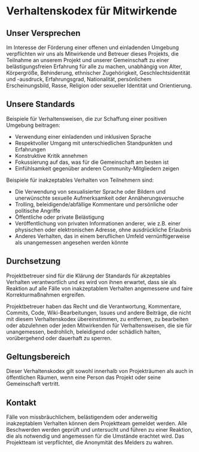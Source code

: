 # Verhaltenskodex für Mitwirkende

## Unser Versprechen

Im Interesse der Förderung einer offenen und einladenden Umgebung verpflichten wir uns als Mitwirkende und Betreuer dieses Projekts, die Teilnahme an unserem Projekt und unserer Gemeinschaft zu einer belästigungsfreien Erfahrung für alle zu machen, unabhängig von Alter, Körpergröße, Behinderung, ethnischer Zugehörigkeit, Geschlechtsidentität und -ausdruck, Erfahrungsgrad, Nationalität, persönlichem Erscheinungsbild, Rasse, Religion oder sexueller Identität und Orientierung.

## Unsere Standards

Beispiele für Verhaltensweisen, die zur Schaffung einer positiven Umgebung beitragen:

-   Verwendung einer einladenden und inklusiven Sprache
-   Respektvoller Umgang mit unterschiedlichen Standpunkten und Erfahrungen
-   Konstruktive Kritik annehmen
-   Fokussierung auf das, was für die Gemeinschaft am besten ist
-   Einfühlsamkeit gegenüber anderen Community-Mitgliedern zeigen

Beispiele für inakzeptables Verhalten von Teilnehmern sind:

-   Die Verwendung von sexualisierter Sprache oder Bildern und unerwünschte sexuelle Aufmerksamkeit oder Annäherungsversuche
-   Trolling, beleidigende/abfällige Kommentare und persönliche oder politische Angriffe
-   Öffentliche oder private Belästigung
-   Veröffentlichung von privaten Informationen anderer, wie z.B. einer physischen oder elektronischen Adresse, ohne ausdrückliche Erlaubnis
-   Anderes Verhalten, das in einem beruflichen Umfeld vernünftigerweise als unangemessen angesehen werden könnte

## Durchsetzung

Projektbetreuer sind für die Klärung der Standards für akzeptables Verhalten verantwortlich und es wird von ihnen erwartet, dass sie als Reaktion auf alle Fälle von inakzeptablem Verhalten angemessene und faire Korrekturmaßnahmen ergreifen.

Projektbetreuer haben das Recht und die Verantwortung, Kommentare, Commits, Code, Wiki-Bearbeitungen, Issues und andere Beiträge, die nicht mit diesem Verhaltenskodex übereinstimmen, zu entfernen, zu bearbeiten oder abzulehnen oder jeden Mitwirkenden für Verhaltensweisen, die sie für unangemessen, bedrohlich, beleidigend oder schädlich halten, vorübergehend oder dauerhaft zu sperren.

## Geltungsbereich

Dieser Verhaltenskodex gilt sowohl innerhalb von Projekträumen als auch in öffentlichen Räumen, wenn eine Person das Projekt oder seine Gemeinschaft vertritt.

## Kontakt

Fälle von missbräuchlichem, belästigendem oder anderweitig inakzeptablem Verhalten können dem Projektteam gemeldet werden. Alle Beschwerden werden geprüft und untersucht und führen zu einer Reaktion, die als notwendig und angemessen für die Umstände erachtet wird. Das Projektteam ist verpflichtet, die Anonymität des Melders zu wahren.
